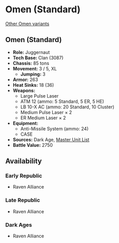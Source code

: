 # Omen (Standard)

[Other Omen variants](../omen.md)

## Omen (Standard)
- **Role:** Juggernaut
- **Tech Base:** Clan (3087)
- **Chassis:** 85 tons
- **Movement:** 3 / 5, XL
  - **Jumping:** 3
- **Armor:** 263
- **Heat Sinks:** 18 (36)
- **Weapons:**
  - Large Pulse Laser
  - ATM 12 (ammo: 5 Standard, 5 ER, 5 HE)
  - LB 10-X AC (ammo: 20 Standard, 10 Cluster)
  - Medium Pulse Laser × 2
  - ER Medium Laser × 2
- **Equipment:**
  - Anti-Missile System (ammo: 24)
  - CASE
- **Sources:** Dark Age, [Master Unit List](http://masterunitlist.info/Unit/Details/2318/omen-standard)
- **Battle Value:** 2750

## Availability

### Early Republic
- Raven Alliance

### Late Republic
- Raven Alliance

### Dark Ages
- Raven Alliance

